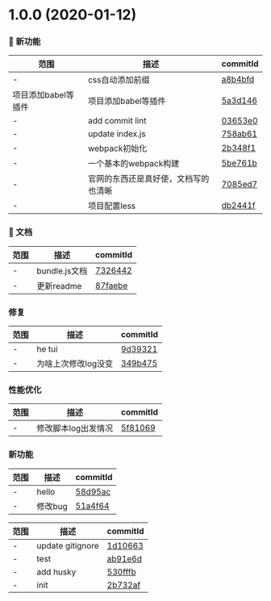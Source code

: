 # 1.0.0 (2020-01-12)

### 🌟 新功能
范围|描述|commitId
--|--|--
 - | css自动添加前缀 | [a8b4bfd](https://github.com/Hillkinsh/my-webpack/commit/a8b4bfd)
 项目添加babel等插件 | 项目添加babel等插件 | [5a3d146](https://github.com/Hillkinsh/my-webpack/commit/5a3d146)
 - | add commit lint | [03653e0](https://github.com/Hillkinsh/my-webpack/commit/03653e0)
 - | update index.js | [758ab61](https://github.com/Hillkinsh/my-webpack/commit/758ab61)
 - | webpack初始化 | [2b348f1](https://github.com/Hillkinsh/my-webpack/commit/2b348f1)
 - | 一个基本的webpack构建 | [5be761b](https://github.com/Hillkinsh/my-webpack/commit/5be761b)
 - | 官网的东西还是真好使，文档写的也清晰 | [7085ed7](https://github.com/Hillkinsh/my-webpack/commit/7085ed7)
 - | 项目配置less | [db2441f](https://github.com/Hillkinsh/my-webpack/commit/db2441f)


### 📝 文档
范围|描述|commitId
--|--|--
 - | bundle.js文档 | [7326442](https://github.com/Hillkinsh/my-webpack/commit/7326442)
 - | 更新readme | [87faebe](https://github.com/Hillkinsh/my-webpack/commit/87faebe)


### 修复
范围|描述|commitId
--|--|--
 - | he tui | [9d39321](https://github.com/Hillkinsh/my-webpack/commit/9d39321)
 - | 为啥上次修改log没变 | [349b475](https://github.com/Hillkinsh/my-webpack/commit/349b475)


### 性能优化
范围|描述|commitId
--|--|--
 - | 修改脚本log出发情况 | [5f81069](https://github.com/Hillkinsh/my-webpack/commit/5f81069)


### 新功能
范围|描述|commitId
--|--|--
 - | hello | [58d95ac](https://github.com/Hillkinsh/my-webpack/commit/58d95ac)
 - | 修改bug | [51a4f64](https://github.com/Hillkinsh/my-webpack/commit/51a4f64)


范围|描述|commitId
--|--|--
 - | update gitignore | [1d10663](https://github.com/Hillkinsh/my-webpack/commit/1d10663)
 - | test | [ab91e6d](https://github.com/Hillkinsh/my-webpack/commit/ab91e6d)
 - | add husky | [530fffb](https://github.com/Hillkinsh/my-webpack/commit/530fffb)
 - | init | [2b732af](https://github.com/Hillkinsh/my-webpack/commit/2b732af)

